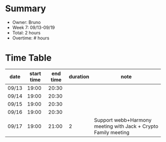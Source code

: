 # Summary
* Owner: Bruno
* Week 7: 09/13-09/19
* Total: 2 hours
* Overtime: # hours

# Time Table
| date  | start time  | end time | duration  |  note |
|---|---|---|---|---|
| 09/13  | 19:00   | 20:30  |      |   |
| 09/14  | 19:00   | 20:30  |      |   |
| 09/15  | 19:00   | 20:30  |      |   |
| 09/16  | 19:00   | 20:30  |      |   |
| 09/17  | 19:00   | 21:00  |   2   | Support webb+Harmony meeting with Jack + Crypto Family meeting  |

